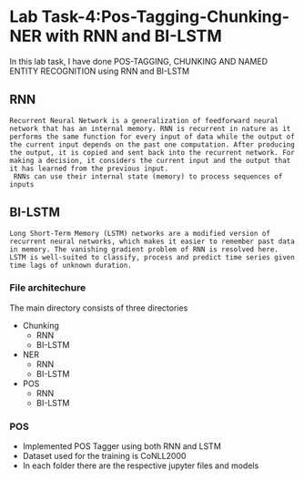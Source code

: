 # Lab Task-4:Pos-Tagging-Chunking-NER with RNN and BI-LSTM

In this lab task, I have done POS-TAGGING, CHUNKING AND NAMED ENTITY RECOGNITION using RNN and BI-LSTM

## RNN
    Recurrent Neural Network is a generalization of feedforward neural network that has an internal memory. RNN is recurrent in nature as it performs the same function for every input of data while the output of the current input depends on the past one computation. After producing the output, it is copied and sent back into the recurrent network. For making a decision, it considers the current input and the output that it has learned from the previous input.
     RNNs can use their internal state (memory) to process sequences of inputs

## BI-LSTM
    Long Short-Term Memory (LSTM) networks are a modified version of recurrent neural networks, which makes it easier to remember past data in memory. The vanishing gradient problem of RNN is resolved here. LSTM is well-suited to classify, process and predict time series given time lags of unknown duration.

### File architechure

The main directory consists of three directories
- Chunking
    - RNN
    - BI-LSTM 
- NER
    - RNN
    - BI-LSTM 
- POS
    - RNN
    - BI-LSTM 

### POS
- Implemented POS Tagger using both RNN and LSTM
- Dataset used for the training is CoNLL2000
- In each folder there are the respective jupyter files and models

